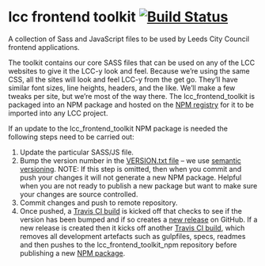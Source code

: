 # lcc frontend toolkit [![Build Status](https://travis-ci.org/lccgov/lcc_frontend_toolkit.svg?branch=master)](https://travis-ci.org/lccgov/lcc_frontend_toolkit)
A collection of Sass and JavaScript files to be used by Leeds City Council frontend applications.

The toolkit contains our core SASS files that can be used on any of the LCC websites to give it the LCC-y look and feel. Because we’re using the same CSS, all the sites will look and feel  LCC-y from the get go. They’ll have similar font sizes, line heights, headers, and the like. We’ll make a few tweaks per site, but we’re most of the way there.  The lcc_frontend_toolkit is packaged into an NPM package and hosted on the [NPM registry](https://www.npmjs.com/~lccgov) for it to be imported into any LCC project.

If an update to the lcc_frontend_toolkit NPM package is needed the following steps need to be carried out:

1. Update the particular SASS/JS file.
2. Bump the version number in the [VERSION.txt file](https://github.com/lccgov/lcc_frontend_toolkit/blob/master/VERSION.txt) – we use [semantic versioning](http://semver.org/).  NOTE: If this step is omitted, then when you commit and push your changes it will not generate a new NPM package.  Helpful when you are not ready to publish a new package but want to make sure your changes are source controlled.
3. Commit changes and push to remote repository.
4. Once pushed, a [Travis CI build](https://travis-ci.org/lccgov/lcc_frontend_toolkit) is kicked off that checks to see if the version has been bumped and if so creates a [new release](https://github.com/lccgov/lcc_frontend_toolkit/releases) on GitHub.  If a new release is created then it kicks off another [Travis CI build](https://travis-ci.org/lccgov/lcc_sharepoint_toolkit_npm), which removes all development artefacts such as gulpfiles, specs, readmes  and then pushes to the lcc_frontend_toolkit_npm repository before publishing a new [NPM package](https://www.npmjs.com/package/lcc_frontend_toolkit).
